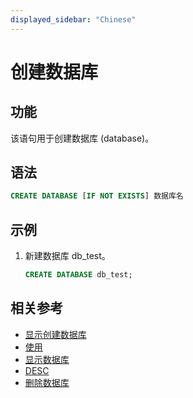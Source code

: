 ```yaml
---
displayed_sidebar: "Chinese"
---
```


# 创建数据库

## 功能

该语句用于创建数据库 (database)。

## 语法

```sql
CREATE DATABASE [IF NOT EXISTS] 数据库名
```

## 示例

1. 新建数据库 db_test。

    ```sql
    CREATE DATABASE db_test;
    ```

## 相关参考

- [显示创建数据库](../data-manipulation/显示创建数据库.md)
- [使用](../data-definition/使用.md)
- [显示数据库](../data-manipulation/显示数据库.md)
- [DESC](../Utility/DESCRIBE.md)
- [删除数据库](../data-definition/删除数据库.md)